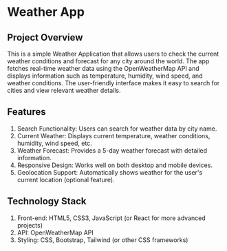 # Weather App
## Project Overview
This is a simple Weather Application that allows users to check the current weather conditions and forecast for any city around the world. 
The app fetches real-time weather data using the OpenWeatherMap API and displays information 
such as temperature, humidity, wind speed, and weather conditions. 
The user-friendly interface makes it easy to search for cities and view relevant weather details.

## Features
1. Search Functionality: Users can search for weather data by city name.
2. Current Weather: Displays current temperature, weather conditions, humidity, wind speed, etc.
3. Weather Forecast: Provides a 5-day weather forecast with detailed information.
4. Responsive Design: Works well on both desktop and mobile devices.
5. Geolocation Support: Automatically shows weather for the user's current location (optional feature).

## Technology Stack
1. Front-end: HTML5, CSS3, JavaScript (or React for more advanced projects)
2. API: OpenWeatherMap API
3. Styling: CSS, Bootstrap, Tailwind (or other CSS frameworks)
